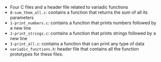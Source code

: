 - Four C files and a header file related to variadic functions
- `0-sum_them_all.c`: contains a function that returns the sum of all its parameters
- `1-print_numbers.c`: contains a function that prints numbers followed by a new line
- `2-print_strings.c`: contains a function that prints strings followed by a new line
- `3-print_all.c`: contains a function that can print any type of data
- `variadic_functions.h`: header file that contains all the function prototypes for these files.